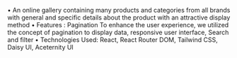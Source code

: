 •	An online gallery containing many products and categories from all brands with general and specific details about the product with an attractive display method
•	Features :   Pagination To enhance the user experience, we utilized the concept of pagination to display data, responsive user interface, Search and filter
•	Technologies Used: React, React Router DOM, Tailwind CSS, Daisy UI, Aceternity UI


